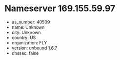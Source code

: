 # Nameserver 169.155.59.97

* as_number: 40509
* name: Unknown
* city: Unknown
* country: US
* organization: FLY
* version: unbound 1.6.7
* dnssec: false
